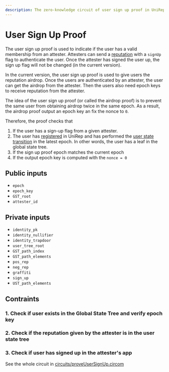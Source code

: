 ```yaml
---
description: The zero-knowledge circuit of user sign up proof in UniRep
---
```


# User Sign Up Proof

The user sign up proof is used to indicate if the user has a valid membership from an attester. Attesters can send a [reputation](../protocol/glossary/reputation.md) with a `signUp` flag to authenticate the user. Once the attester has signed the user up, the sign up flag will not be changed (in the current version).

In the current version, the user sign up proof is used to give users the reputation airdrop. Once the users are authenticated by an attester, the user can get the airdrop from the attester. Then the users also need epoch keys to receive reputation from the attester.

The idea of the user sign up proof (or called the airdrop proof) is to prevent the same user from obtaining airdrop twice in the same epoch. As a result, the airdrop proof output an epoch key an fix the nonce to `0`.

Therefore, the proof checks that

1. If the user has a sign-up flag from a given attester.
2. The user has [registered](https://github.com/vivianjeng/UniRep/blob/git-book/introduction/README.md#1.-registration) in UniRep and has performed the [user state transition](../protocol/glossary/user-state-transition.md) in the latest epoch. In other words, the user has a leaf in the global state tree.
3. If the sign up proof epoch matches the current epoch
4. If the output epoch key is computed with the `nonce = 0`

## Public inputs

* `epoch`
* `epoch_key`
* `GST_root`
* `attester_id`

## Private inputs

* `identity_pk`
* `identity_nullifier`
* `identity_trapdoor`
* `user_tree_root`
* `GST_path_index`
* `GST_path_elements`
* `pos_rep`
* `neg_rep`
* `graffiti`
* `sign_up`
* `UST_path_elements`

## Contraints

### 1. Check if user exists in the Global State Tree and verify epoch key

### 2. Check if the reputation given by the attester is in the user state tree

### 3. Check if user has signed up in the attester's app

See the whole circuit in [circuits/proveUserSignUp.circom](https://github.com/appliedzkp/UniRep/blob/7e5cf425242134f73b6131778549b6039ea20a9b/circuits/proveUserSignUp.circom)
